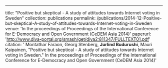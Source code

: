 ---
title: "Positive but skeptical - A study of attitudes towards Internet voting in Sweden"
collection: publications
permalink: /publications/2014-12-Positive-but-skeptical-A-study-of-attitudes-towards-Internet-voting-in-Sweden
venue: 'In the proceedings of Proceedings of the International Conference for E-Democracy and Open Government (CeDEM Asia 2014)'
paperurl: 'http://www.diva-portal.org/smash/get/diva2:811347/FULLTEXT01.pdf'
citation: ' Montathar Faraon,  Georg Stenberg,  <b>Jurlind Budurushi</b>,  Mauri Kaipainen, &quot;Positive but skeptical - A study of attitudes towards Internet voting in Sweden.&quot; In the proceedings of Proceedings of the International Conference for E-Democracy and Open Government (CeDEM Asia 2014)'